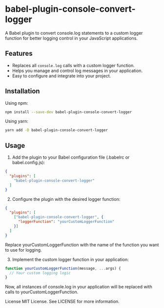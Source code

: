 # babel-plugin-console-convert-logger

A Babel plugin to convert console.log statements to a custom logger function for better logging control in your JavaScript applications.

## Features

- Replaces all `console.log` calls with a custom logger function.
- Helps you manage and control log messages in your application.
- Easy to configure and integrate into your project.

## Installation

Using npm:
```sh
npm install --save-dev babel-plugin-console-convert-logger
```

Using yarn:
```sh
yarn add -D babel-plugin-console-convert-logger
```

## Usage
1. Add the plugin to your Babel configuration file (.babelrc or babel.config.js):
```json
{
  "plugins": [
    "babel-plugin-console-convert-logger"
  ]
}
```

2. Configure the plugin with the desired logger function:
```json
{
  "plugins": [
    ["babel-plugin-console-convert-logger", {
      "loggerFunction": "yourCustomLoggerFunction"
    }]
  ]
}
```
Replace yourCustomLoggerFunction with the name of the function you want to use for logging.

3. Implement the custom logger function in your application:
```javascript
function yourCustomLoggerFunction(message, ...args) {
  // Your custom logging logic
}
```
Now, all instances of console.log in your application will be replaced with calls to yourCustomLoggerFunction.

License
MIT License. See LICENSE for more information.
